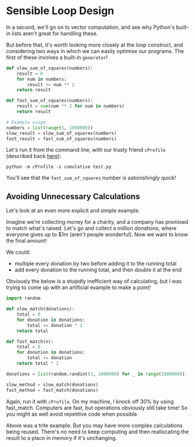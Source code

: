 # Sensible Loop Design

In a second, we'll go on to vector computation, and see why Python's built-in lists aren't great for handling these. 

But before that, it's worth looking more closely at the loop construct, and considering two ways in which we can easily optimise our programs. The first of these involves a built-in `generator`!

```python
def slow_sum_of_squares(numbers):
    result = 0
    for num in numbers:
        result += num ** 2
    return result

def fast_sum_of_squares(numbers):
    result = sum(num ** 2 for num in numbers)
    return result

# Example usage:
numbers = list(range(1, 1000000))
slow_result = slow_sum_of_squares(numbers)
fast_result = fast_sum_of_squares(numbers)
```

Let's run it from the command line, with our trusty friend `cProfile` (described back [here](../profiling/function_calls_with_cprofile.md)):

```shell
python -m cProfile -s cumulative test.py
```

You'll see that the `fast_sum_of_squares` number is astonishingly quick!

## Avoiding Unnecessary Calculations

Let's look at an even more explicit and simple example.

Imagine we're collecting money for a charity, and a company has promised to match what's raised. Let's go and collect a million donations, where everyone gives up to $1m (aren't people wonderful). Now we want to know the final amount!

We could:
- multiple every donation by two before adding it to the running total
- add every donation to the running total, and then double it at the end

Obviously the below is a stuipdly inefficient way of calculating, but I was trying to come up with an artificial example to make a point!

```python
import random

def slow_match(donations):
    total = 0
    for donation in donations:
        total += donation * 2
    return total

def fast_match(n):
    total = 0
    for donation in donations:
        total += donation
    return total * 2

donations = list(random.randint(1, 1000000) for _ in range(1000000))

slow_method = slow_match(donations)
fast_method = fast_match(donations)
```

Again, run it with `cProfile`. On my machine, I knock off 30% by using fast_match. Computers are fast, but operations obviously still take time! So you might as well avoid repetitive code when possible. 

Above was a trite example. But you may have more complex calculations being reused. There's no need to keep computing and then reallocating the result to a place in memory if it's unchanging.
